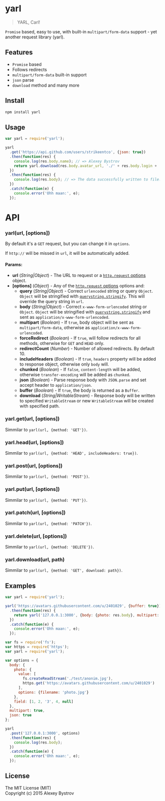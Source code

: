 yarl
==========
> YARL, Carl!

`Promise` based, easy to use, with built-in `multipart/form-data` support - yet another request library (yarl).

## Features
* `Promise` based
* Follows redirects
* `multipart/form-data` built-in support
* `json` parse
* `download` method and many more

## Install
```sh
npm install yarl
```

## Usage
```js
var yarl = require('yarl');

yarl
  .get('https://api.github.com/users/strikeentco', {json: true})
  .then(function(res) {
    console.log(res.body.name); // => Alexey Bystrov
    return yarl.download(res.body.avatar_url, './' + res.body.login + '.jpg');
  })
  .then(function(res) {
    console.log(res.body); // => The data successfully written to file.
  })
  .catch(function(e) {
    console.error('Ohh maan:', e);
  });
```

# API

### yarl(url, [options])

By default it's a `GET` request, but you can change it in `options`.

If `http://` will be missed in `url`, it will be automatically added.

#### Params:
* **url** (*String|Object*) - The URL to request or a [`http.request` options](https://nodejs.org/api/http.html#http_http_request_options_callback) object.
* **[options]** (*Object*) - Any of the [`http.request` options](https://nodejs.org/api/http.html#http_http_request_options_callback) options and:
  * **query**  (*String|Object*) - Correct `urlencoded` string or query `Object`. `Object` will be stringified with [`querystring.stringify`](https://nodejs.org/api/querystring.html#querystring_querystring_stringify_obj_sep_eq_options). This will override the query string in `url`.
  * **body**  (*String|Object*) - Correct `x-www-form-urlencoded` string or `Object`. `Object` will be stringified with [`querystring.stringify`](https://nodejs.org/api/querystring.html#querystring_querystring_stringify_obj_sep_eq_options) and sent as `application/x-www-form-urlencoded`.
  * **multipart** (*Boolean*) - If `true`, body object will be sent as `multipart/form-data`, otherwise as `application/x-www-form-urlencoded`.
  * **forceRedirect** (*Boolean*) - If `true`, will follow redirects for all methods, otherwise for `GET` and `HEAD` only.
  * **redirectCount** (*Number*) - Number of allowed redirects. By default 10.
  * **includeHeaders** (*Boolean*) - If `true`, `headers` property will be added to response object, otherwise only `body` will.
  * **chunked** (*Boolean*) - If `false`, `content-length` will be added, otherwise `transfer-encoding` will be added as `chunked`.
  * **json** (*Boolean*) - Parse response body with `JSON.parse` and set accept header to `application/json`.
  * **buffer** (*Boolean*) - If `true`, the body is returned as a `Buffer`.
  * **download** (*String|WritableStream*) - Response body will be written to specified `WritableStream` or new `WritableStream` will be created with specified path.

### yarl.get(url, [options])

Simmilar to `yarl(url, {method: 'GET'})`.

### yarl.head(url, [options])

Simmilar to `yarl(url, {method: 'HEAD', includeHeaders: true})`.

### yarl.post(url, [options])

Simmilar to `yarl(url, {method: 'POST'})`.

### yarl.put(url, [options])

Simmilar to `yarl(url, {method: 'PUT'})`.

### yarl.patch(url, [options])

Simmilar to `yarl(url, {method: 'PATCH'})`.

### yarl.delete(url, [options])

Simmilar to `yarl(url, {method: 'DELETE'})`.

### yarl.download(url, path)

Simmilar to `yarl(url, {method: 'GET', download: path})`.

## Examples

```js
var yarl = require('yarl');

yarl('https://avatars.githubusercontent.com/u/2401029', {buffer: true})
  .then(function(res) {
    return yarl('127.0.0.1:3000', {body: {photo: res.body}, multipart: true});
  })
  .catch(function(e) {
    console.error('Ohh maan:', e);
  });
```

```js
var fs = require('fs');
var https = require('https');
var yarl = require('yarl');

var options = {
  body: {
    photo: {
      value: [
        fs.createReadStream('./test/anonim.jpg'),
        https.get('https://avatars.githubusercontent.com/u/2401029')
      ],
      options: {filename: 'photo.jpg'}
    },
    field: [1, 2, '3', 4, null]
  },
  multipart: true,
  json: true
};

yarl
  .post('127.0.0.1:3000', options)
  .then(function(res) {
    console.log(res.body);
  })
  .catch(function(e) {
    console.error('Ohh maan:', e);
  });
```

## License

The MIT License (MIT)<br/>
Copyright (c) 2015 Alexey Bystrov
